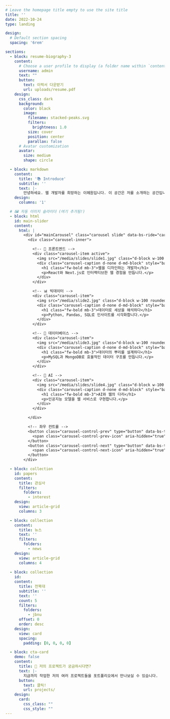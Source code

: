 ```yaml
---
# Leave the homepage title empty to use the site title
title: ''
date: 2022-10-24
type: landing

design:
  # Default section spacing
  spacing: '6rem'

sections:
  - block: resume-biography-3
    content:
      # Choose a user profile to display (a folder name within `content/authors/`)
      username: admin
      text: ""
      button:
        text: 이력서 다운받기
        url: uploads/resume.pdf
    design:
      css_class: dark
      background:
        color: black
        image:
          filename: stacked-peaks.svg
          filters:
            brightness: 1.0
          size: cover
          position: center
          parallax: false
      # Avatar customization
      avatar:
        size: medium
        shape: circle

  - block: markdown
    content:
      title: '📚 Introduce'
      subtitle: ''
      text: |-
        안녕하세요. 웹 개발자를 희망하는 이헤원입니다. 이 공간은 저를 소개하는 공간입니다. 해당 사이트에서는 저의 기본적인 개인정보 외에도 제가 했던 포로젝트와 최근 트렌드 소식까지 만나보실 수 있습니다. 편하게 둘러보세요!
    design:
      columns: '1'

  # 🖼️ 자동 이미지 슬라이더 (여기 추가됨!)
  - block: html
    id: main-slider
    content:
      html: |
        <div id="mainCarousel" class="carousel slide" data-bs-ride="carousel" data-bs-interval="3500">
          <div class="carousel-inner">

            <!-- 🎨 프론트엔드 -->
            <div class="carousel-item active">
              <img src="/media/slides/slide1.jpg" class="d-block w-100 rounded-xl shadow-lg" alt="frontend">
              <div class="carousel-caption d-none d-md-block" style="background-color: rgba(0,0,0,0.45); border-radius: 12px; padding: 10px;">
                <h1 class="fw-bold mb-3">웹을 디자인하는 개발자</h1>
                <p>React와 Next.js로 인터랙티브한 웹 경험을 만듭니다.</p>
              </div>
            </div>

            <!-- 📊 빅데이터 -->
            <div class="carousel-item">
              <img src="/media/slide2.jpg" class="d-block w-100 rounded-xl shadow-lg" alt="bigdata">
              <div class="carousel-caption d-none d-md-block" style="background-color: rgba(0,0,0,0.45); border-radius: 12px; padding: 10px;">
                <h1 class="fw-bold mb-3">데이터로 세상을 해석하다</h1>
                <p>Python, Pandas, SQL로 인사이트를 시각화합니다.</p>
              </div>
            </div>

            <!-- 🧠 데이터베이스 -->
            <div class="carousel-item">
              <img src="/media/slide3.jpg" class="d-block w-100 rounded-xl shadow-lg" alt="database">
              <div class="carousel-caption d-none d-md-block" style="background-color: rgba(0,0,0,0.45); border-radius: 12px; padding: 10px;">
                <h1 class="fw-bold mb-3">데이터의 뿌리를 설계하다</h1>
                <p>MySQL과 MongoDB로 효율적인 데이터 구조를 만듭니다.</p>
              </div>
            </div>

            <!-- 🤖 AI -->
            <div class="carousel-item">
              <img src="/media/slides/slide4.jpg" class="d-block w-100 rounded-xl shadow-lg" alt="ai">
              <div class="carousel-caption d-none d-md-block" style="background-color: rgba(0,0,0,0.45); border-radius: 12px; padding: 10px;">
                <h1 class="fw-bold mb-3">AI와 웹의 다리</h1>
                <p>인공지능 모델을 웹 서비스로 구현합니다.</p>
              </div>
            </div>

          </div>

          <!-- 좌우 컨트롤 -->
          <button class="carousel-control-prev" type="button" data-bs-target="#mainCarousel" data-bs-slide="prev">
            <span class="carousel-control-prev-icon" aria-hidden="true"></span>
          </button>
          <button class="carousel-control-next" type="button" data-bs-target="#mainCarousel" data-bs-slide="next">
            <span class="carousel-control-next-icon" aria-hidden="true"></span>
          </button>
        </div>

  - block: collection
    id: papers
    content:
      title: 관심사
      filters:
        folders:
          - interest
    design:
      view: article-grid 
      columns: 3

  - block: collection
    content:
      title: 뉴스
      text: ''
      filters:
        folders:
          - news     
    design:
      view: article-grid
      columns: 4
          
  - block: collection
    id: 
    content:
      title: 전북대
      subtitle: ''
      text: ''
      count: 5
      filters:
        folders: 
          - jbnu
      offset: 0
      order: desc
    design:
      view: card
      spacing:
        padding: [0, 0, 0, 0]

  - block: cta-card
    demo: false
    content:
      title: 🚀 저의 프로젝트가 궁금하시다면?
      text: |-
        지금까지 작업한 저의 여러 프로젝트들을 포트폴리오에서 만나보실 수 있습니다. 
      button:
        text: 클릭!
        url: projects/
    design:
      card:
        css_class: ""
        css_style: ""
---
```

